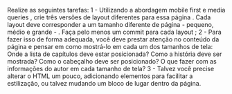 Realize as seguintes tarefas:
1 - Utilizando a abordagem mobile first e media queries , crie três versões de layout diferentes para essa página . Cada layout deve corresponder a um tamanho diferente de página  - pequeno, médio e grande - . Faça pelo menos um commit para cada layout ;
2 - Para fazer isso de forma adequada, você deve prestar atenção no conteúdo da página e pensar em como mostrá-lo em cada um dos tamanhos de tela:
Onde a lista de capítulos deve estar posicionada?
Como a história deve ser mostrada?
Como o cabeçalho deve ser posicionado?
O que fazer com as informações do autor em cada tamanho de tela?
3 - Talvez você precise alterar o HTML um pouco, adicionando elementos para facilitar a estilização, ou talvez mudando um bloco de lugar dentro da página.